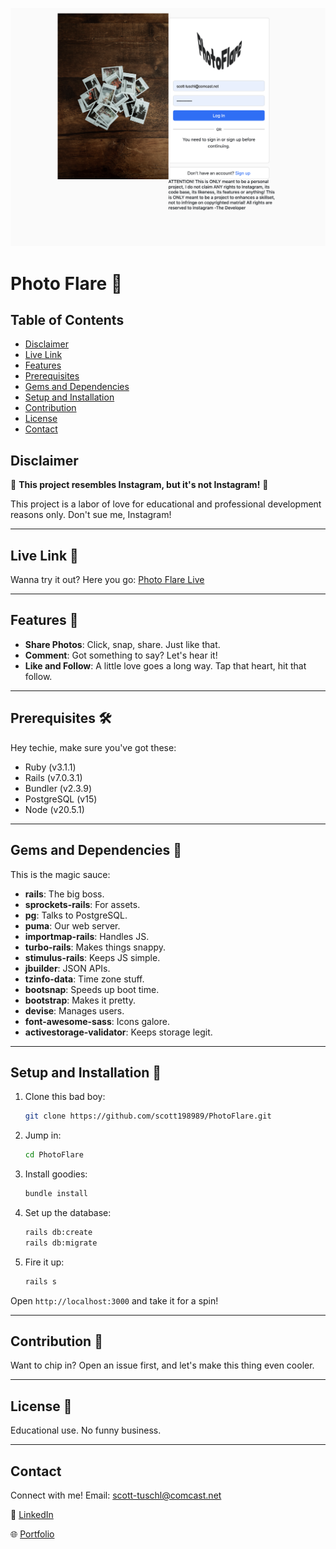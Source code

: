 ![Photo Flare Screenshot](https://github.com/scott198989/PhotoFlare/blob/main/Photoflar-screenshot.png)

# Photo Flare 📸

## Table of Contents
- [Disclaimer](#disclaimer)
- [Live Link](#live-link)
- [Features](#features)
- [Prerequisites](#prerequisites)
- [Gems and Dependencies](#gems-and-dependencies)
- [Setup and Installation](#setup-and-installation)
- [Contribution](#contribution)
- [License](#license)
- [Contact](#contact)

## Disclaimer

🚨 **This project resembles Instagram, but it's not Instagram!** 🚨 

This project is a labor of love for educational and professional development reasons only. Don't sue me, Instagram!

---

## Live Link 🔗

Wanna try it out? Here you go: [Photo Flare Live](https://photo-flare.onrender.com/users/sign_in)

---

## Features 🌟

- **Share Photos**: Click, snap, share. Just like that.
- **Comment**: Got something to say? Let's hear it!
- **Like and Follow**: A little love goes a long way. Tap that heart, hit that follow.

---

## Prerequisites 🛠

Hey techie, make sure you've got these:

- Ruby (v3.1.1)
- Rails (v7.0.3.1)
- Bundler (v2.3.9)
- PostgreSQL (v15)
- Node (v20.5.1)

---

## Gems and Dependencies 💎

This is the magic sauce:

- **rails**: The big boss.
- **sprockets-rails**: For assets.
- **pg**: Talks to PostgreSQL.
- **puma**: Our web server.
- **importmap-rails**: Handles JS.
- **turbo-rails**: Makes things snappy.
- **stimulus-rails**: Keeps JS simple.
- **jbuilder**: JSON APIs.
- **tzinfo-data**: Time zone stuff.
- **bootsnap**: Speeds up boot time.
- **bootstrap**: Makes it pretty.
- **devise**: Manages users.
- **font-awesome-sass**: Icons galore.
- **activestorage-validator**: Keeps storage legit.

---

## Setup and Installation 🚀

1. Clone this bad boy:
    ```bash
    git clone https://github.com/scott198989/PhotoFlare.git
    ```
2. Jump in:
    ```bash
    cd PhotoFlare
    ```
3. Install goodies:
    ```bash
    bundle install
    ```
4. Set up the database:
    ```bash
    rails db:create
    rails db:migrate
    ```
5. Fire it up:
    ```bash
    rails s
    ```
Open `http://localhost:3000` and take it for a spin!

---

## Contribution 🤝

Want to chip in? Open an issue first, and let's make this thing even cooler.

---

## License 📄

Educational use. No funny business.

---

## Contact 

Connect with me! Email: [scott-tuschl@comcast.net](mailto:scott-tuschl@comcast.net)

🔗 [LinkedIn](https://www.linkedin.com/in/scott-tuschl)

🌐 [Portfolio](https://www.scott-tuschl.com)
